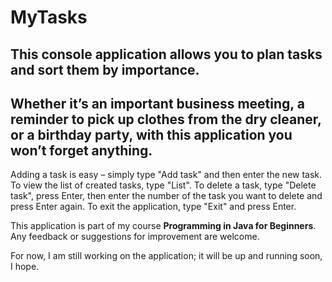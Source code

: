 # MyTasks
## This console application allows you to plan tasks and sort them by importance.
## Whether it’s an important business meeting, a reminder to pick up clothes from the dry cleaner, or a birthday party, with this application you won’t forget anything.

  Adding a task is easy – simply type "Add task" and then enter the new task.
  To view the list of created tasks, type "List".
  To delete a task, type "Delete task", press Enter, then enter the number of the task you want to delete and press Enter again.
  To exit the application, type "Exit" and press Enter.


   This application is part of my course **Programming in Java for Beginners**.\
   Any feedback or suggestions for improvement are welcome.

   For now, I am still working on the application; it will be up and running soon, I hope.


